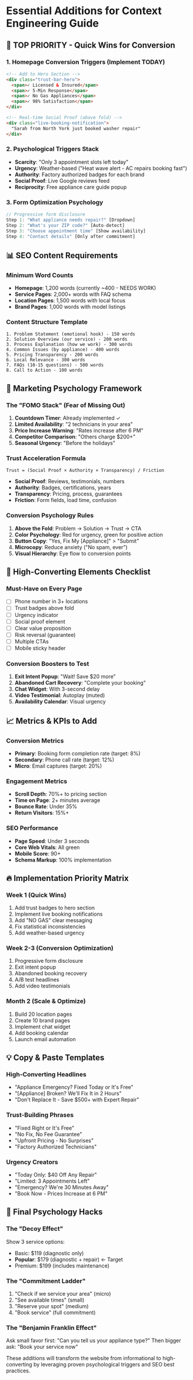 # Essential Additions for Context Engineering Guide

## 🚨 TOP PRIORITY - Quick Wins for Conversion

### 1. Homepage Conversion Triggers (Implement TODAY)
```html
<!-- Add to Hero Section -->
<div class="trust-bar-hero">
  <span>✓ Licensed & Insured</span>
  <span>✓ 5-Min Response</span>
  <span>✓ No Gas Appliances</span>
  <span>✓ 98% Satisfaction</span>
</div>

<!-- Real-time Social Proof (above fold) -->
<div class="live-booking-notification">
  "Sarah from North York just booked washer repair" 
</div>
```

### 2. Psychological Triggers Stack
- **Scarcity**: "Only 3 appointment slots left today"
- **Urgency**: Weather-based ("Heat wave alert - AC repairs booking fast")
- **Authority**: Factory authorized badges for each brand
- **Social Proof**: Live Google reviews feed
- **Reciprocity**: Free appliance care guide popup

### 3. Form Optimization Psychology
```javascript
// Progressive form disclosure
Step 1: "What appliance needs repair?" [Dropdown]
Step 2: "What's your ZIP code?" [Auto-detect]
Step 3: "Choose appointment time" [Show availability]
Step 4: "Contact details" [Only after commitment]
```

## 📊 SEO Content Requirements

### Minimum Word Counts
- **Homepage**: 1,200 words (currently ~400 - NEEDS WORK)
- **Service Pages**: 2,000+ words with FAQ schema
- **Location Pages**: 1,500 words with local focus
- **Brand Pages**: 1,000 words with model listings

### Content Structure Template
```
1. Problem Statement (emotional hook) - 150 words
2. Solution Overview (our service) - 200 words
3. Process Explanation (how we work) - 300 words
4. Common Issues (by appliance) - 400 words
5. Pricing Transparency - 200 words
6. Local Relevance - 300 words
7. FAQs (10-15 questions) - 500 words
8. Call to Action - 100 words
```

## 🧠 Marketing Psychology Framework

### The "FOMO Stack" (Fear of Missing Out)
1. **Countdown Timer**: Already implemented ✓
2. **Limited Availability**: "2 technicians in your area"
3. **Price Increase Warning**: "Rates increase after 6 PM"
4. **Competitor Comparison**: "Others charge $200+"
5. **Seasonal Urgency**: "Before the holidays"

### Trust Acceleration Formula
```
Trust = (Social Proof × Authority × Transparency) / Friction
```
- **Social Proof**: Reviews, testimonials, numbers
- **Authority**: Badges, certifications, years
- **Transparency**: Pricing, process, guarantees
- **Friction**: Form fields, load time, confusion

### Conversion Psychology Rules
1. **Above the Fold**: Problem → Solution → Trust → CTA
2. **Color Psychology**: Red for urgency, green for positive action
3. **Button Copy**: "Yes, Fix My [Appliance]" > "Submit"
4. **Microcopy**: Reduce anxiety ("No spam, ever")
5. **Visual Hierarchy**: Eye flow to conversion points

## 🎯 High-Converting Elements Checklist

### Must-Have on Every Page
- [ ] Phone number in 3+ locations
- [ ] Trust badges above fold
- [ ] Urgency indicator
- [ ] Social proof element
- [ ] Clear value proposition
- [ ] Risk reversal (guarantee)
- [ ] Multiple CTAs
- [ ] Mobile sticky header

### Conversion Boosters to Test
1. **Exit Intent Popup**: "Wait! Save $20 more"
2. **Abandoned Cart Recovery**: "Complete your booking"
3. **Chat Widget**: With 3-second delay
4. **Video Testimonial**: Autoplay (muted)
5. **Availability Calendar**: Visual urgency

## 📈 Metrics & KPIs to Add

### Conversion Metrics
- **Primary**: Booking form completion rate (target: 8%)
- **Secondary**: Phone call rate (target: 12%)
- **Micro**: Email captures (target: 20%)

### Engagement Metrics
- **Scroll Depth**: 70%+ to pricing section
- **Time on Page**: 2+ minutes average
- **Bounce Rate**: Under 35%
- **Return Visitors**: 15%+

### SEO Performance
- **Page Speed**: Under 3 seconds
- **Core Web Vitals**: All green
- **Mobile Score**: 90+
- **Schema Markup**: 100% implementation

## 🔥 Implementation Priority Matrix

### Week 1 (Quick Wins)
1. Add trust badges to hero section
2. Implement live booking notifications
3. Add "NO GAS" clear messaging
4. Fix statistical inconsistencies
5. Add weather-based urgency

### Week 2-3 (Conversion Optimization)
1. Progressive form disclosure
2. Exit intent popup
3. Abandoned booking recovery
4. A/B test headlines
5. Add video testimonials

### Month 2 (Scale & Optimize)
1. Build 20 location pages
2. Create 10 brand pages
3. Implement chat widget
4. Add booking calendar
5. Launch email automation

## 💡 Copy & Paste Templates

### High-Converting Headlines
- "Appliance Emergency? Fixed Today or It's Free"
- "[Appliance] Broken? We'll Fix It in 2 Hours"
- "Don't Replace It - Save $500+ with Expert Repair"

### Trust-Building Phrases
- "Fixed Right or It's Free"
- "No Fix, No Fee Guarantee"
- "Upfront Pricing - No Surprises"
- "Factory Authorized Technicians"

### Urgency Creators
- "Today Only: $40 Off Any Repair"
- "Limited: 3 Appointments Left"
- "Emergency? We're 30 Minutes Away"
- "Book Now - Prices Increase at 6 PM"

## 🎪 Final Psychology Hacks

### The "Decoy Effect"
Show 3 service options:
- Basic: $119 (diagnostic only)
- **Popular**: $179 (diagnostic + repair) ← Target
- Premium: $199 (includes maintenance)

### The "Commitment Ladder"
1. "Check if we service your area" (micro)
2. "See available times" (small)
3. "Reserve your spot" (medium)
4. "Book service" (full commitment)

### The "Benjamin Franklin Effect"
Ask small favor first: "Can you tell us your appliance type?"
Then bigger ask: "Book your service now"

These additions will transform the website from informational to high-converting by leveraging proven psychological triggers and SEO best practices.